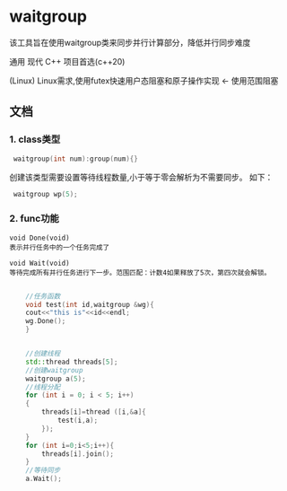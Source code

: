 # waitgroup

该工具旨在使用waitgroup类来同步并行计算部分，降低并行同步难度

通用	现代 C++ 项目首选(c++20)

(Linux)		Linux需求,使用futex快速用户态阻塞和原子操作实现 <- 使用范围阻塞

## 文档

### 1. class类型

```cpp
 waitgroup(int num):group(num){}
```

创建该类型需要设置等待线程数量,小于等于零会解析为不需要同步。
如下：

```cpp
 waitgroup wp(5);
```

### 2. func功能

    void Done(void) 
    表示并行任务中的一个任务完成了

    void Wait(void)
    等待完成所有并行任务进行下一步。范围匹配：计数4如果释放了5次，第四次就会解锁。
```cpp

    //任务函数
    void test(int id,waitgroup &wg){
    cout<<"this is"<<id<<endl;
    wg.Done();
    }


    //创建线程
    std::thread threads[5];
    //创建waitgroup
    waitgroup a(5);
    //线程分配
    for (int i = 0; i < 5; i++)
    {
        threads[i]=thread ([i,&a]{
            test(i,a);
        });
    }
    for (int i=0;i<5;i++){
        threads[i].join();
    }
    //等待同步
    a.Wait();
```

